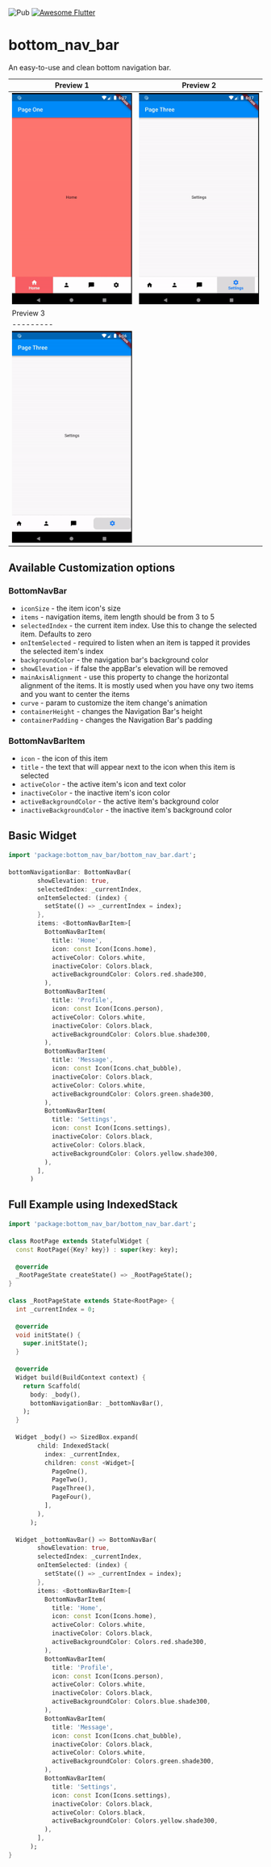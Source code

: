 ![Pub](https://img.shields.io/pub/v/bottom_nav_bar) <a href="https://github.com/Solido/awesome-flutter">
    <img alt="Awesome Flutter" src="https://img.shields.io/badge/Awesome-Flutter-blue.svg?longCache=true&style=flat-square" />
</a> 
<br>

# bottom_nav_bar

An easy-to-use and clean bottom navigation bar.

| Preview 1 | Preview 2 |
|---------|----------|
|![Preview 1](https://github.com/imsujan276/bottom_nav_bar/blob/main/preview/1.gif) | ![Preview 2](https://github.com/imsujan276/bottom_nav_bar/blob/main/preview/2.gif) | 
| Preview 3 |
|---------|
| ![Preview 3](https://github.com/imsujan276/bottom_nav_bar/blob/main/preview/3.gif) |

## Available Customization options

### BottomNavBar
- `iconSize` - the item icon's size
- `items` - navigation items, item length should be from 3 to 5
- `selectedIndex` - the current item index. Use this to change the selected item. Defaults to zero
- `onItemSelected` - required to listen when an item is tapped it provides the selected item's index
- `backgroundColor` - the navigation bar's background color
- `showElevation` - if false the appBar's elevation will be removed
- `mainAxisAlignment` - use this property to change the horizontal alignment of the items. It is mostly used when you have ony two items and you want to center the items
- `curve` - param to customize the item change's animation
- `containerHeight` - changes the Navigation Bar's height
- `containerPadding` - changes the Navigation Bar's padding
 
### BottomNavBarItem
- `icon` - the icon of this item
- `title` - the text that will appear next to the icon when this item is selected
- `activeColor` - the active item's icon and text color
- `inactiveColor` - the inactive item's icon color
- `activeBackgroundColor` - the active item's background color
- `inactiveBackgroundColor` - the inactive item's background color

## Basic Widget

```dart
import 'package:bottom_nav_bar/bottom_nav_bar.dart';

bottomNavigationBar: BottomNavBar(
        showElevation: true,
        selectedIndex: _currentIndex,
        onItemSelected: (index) {
          setState(() => _currentIndex = index);
        },
        items: <BottomNavBarItem>[
          BottomNavBarItem(
            title: 'Home',
            icon: const Icon(Icons.home),
            activeColor: Colors.white,
            inactiveColor: Colors.black,
            activeBackgroundColor: Colors.red.shade300,
          ),
          BottomNavBarItem(
            title: 'Profile',
            icon: const Icon(Icons.person),
            activeColor: Colors.white,
            inactiveColor: Colors.black,
            activeBackgroundColor: Colors.blue.shade300,
          ),
          BottomNavBarItem(
            title: 'Message',
            icon: const Icon(Icons.chat_bubble),
            inactiveColor: Colors.black,
            activeColor: Colors.white,
            activeBackgroundColor: Colors.green.shade300,
          ),
          BottomNavBarItem(
            title: 'Settings',
            icon: const Icon(Icons.settings),
            inactiveColor: Colors.black,
            activeColor: Colors.black,
            activeBackgroundColor: Colors.yellow.shade300,
          ),
        ],
      )
```

## Full Example using IndexedStack

```dart
import 'package:bottom_nav_bar/bottom_nav_bar.dart';

class RootPage extends StatefulWidget {
  const RootPage({Key? key}) : super(key: key);

  @override
  _RootPageState createState() => _RootPageState();
}

class _RootPageState extends State<RootPage> {
  int _currentIndex = 0;

  @override
  void initState() {
    super.initState();
  }

  @override
  Widget build(BuildContext context) {
    return Scaffold(
      body: _body(),
      bottomNavigationBar: _bottomNavBar(),
    );
  }

  Widget _body() => SizedBox.expand(
        child: IndexedStack(
          index: _currentIndex,
          children: const <Widget>[
            PageOne(),
            PageTwo(),
            PageThree(),
            PageFour(),
          ],
        ),
      );

  Widget _bottomNavBar() => BottomNavBar(
        showElevation: true,
        selectedIndex: _currentIndex,
        onItemSelected: (index) {
          setState(() => _currentIndex = index);
        },
        items: <BottomNavBarItem>[
          BottomNavBarItem(
            title: 'Home',
            icon: const Icon(Icons.home),
            activeColor: Colors.white,
            inactiveColor: Colors.black,
            activeBackgroundColor: Colors.red.shade300,
          ),
          BottomNavBarItem(
            title: 'Profile',
            icon: const Icon(Icons.person),
            activeColor: Colors.white,
            inactiveColor: Colors.black,
            activeBackgroundColor: Colors.blue.shade300,
          ),
          BottomNavBarItem(
            title: 'Message',
            icon: const Icon(Icons.chat_bubble),
            inactiveColor: Colors.black,
            activeColor: Colors.white,
            activeBackgroundColor: Colors.green.shade300,
          ),
          BottomNavBarItem(
            title: 'Settings',
            icon: const Icon(Icons.settings),
            inactiveColor: Colors.black,
            activeColor: Colors.black,
            activeBackgroundColor: Colors.yellow.shade300,
          ),
        ],
      );
}

```
